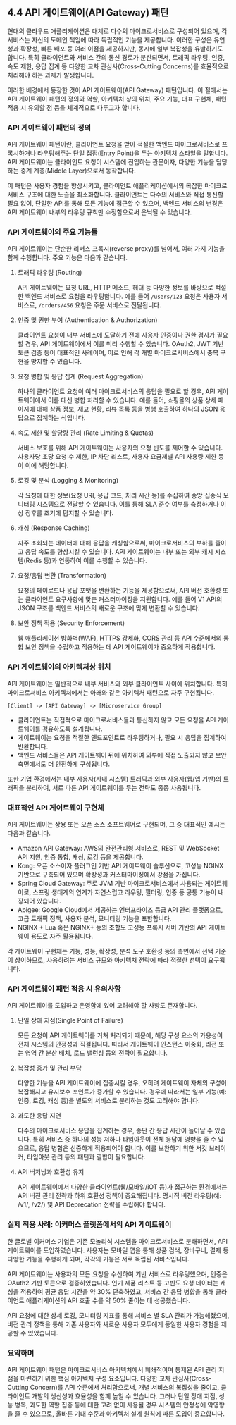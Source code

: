## 4.4 API 게이트웨이(API Gateway) 패턴

현대의 클라우드 애플리케이션은 대체로 다수의 마이크로서비스로 구성되어 있으며, 각 서비스는 자신의 도메인 책임에 따라 독립적인 기능을 제공합니다. 이러한 구성은 유연성과 확장성, 빠른 배포 등 여러 이점을 제공하지만, 동시에 일부 복잡성을 유발하기도 합니다. 특히 클라이언트와 서비스 간의 통신 경로가 분산되면서, 트래픽 라우팅, 인증, 속도 제한, 응답 집계 등 다양한 교차 관심사(Cross-Cutting Concerns)를 효율적으로 처리해야 하는 과제가 발생합니다.

이러한 배경에서 등장한 것이 API 게이트웨이(API Gateway) 패턴입니다. 이 절에서는 API 게이트웨이 패턴의 정의와 역할, 아키텍처 상의 위치, 주요 기능, 대표 구현체, 패턴 적용 시 유의할 점 등을 체계적으로 다루고자 합니다.

### API 게이트웨이 패턴의 정의

API 게이트웨이 패턴이란, 클라이언트 요청을 받아 적절한 백엔드 마이크로서비스로 프록시하거나 라우팅해주는 단일 접점(Entry Point)을 두는 아키텍처 스타일을 말합니다. API 게이트웨이는 클라이언트 요청이 시스템에 진입하는 관문이자, 다양한 기능을 담당하는 중계 계층(Middle Layer)으로서 동작합니다.

이 패턴은 사용자 경험을 향상시키고, 클라이언트 애플리케이션에서의 복잡한 마이크로서비스 구조에 대한 노출을 최소화합니다. 클라이언트는 다수의 서비스와 직접 통신할 필요 없이, 단일한 API를 통해 모든 기능에 접근할 수 있으며, 백엔드 서비스의 변경은 API 게이트웨이 내부의 라우팅 규칙만 수정함으로써 은닉될 수 있습니다.

### API 게이트웨이의 주요 기능들

API 게이트웨이는 단순한 리버스 프록시(reverse proxy)를 넘어서, 여러 가지 기능을 함께 수행합니다. 주요 기능은 다음과 같습니다.

1. 트래픽 라우팅 (Routing)

   API 게이트웨이는 요청 URL, HTTP 메소드, 헤더 등 다양한 정보를 바탕으로 적절한 백엔드 서비스로 요청을 라우팅합니다. 예를 들어 `/users/123` 요청은 사용자 서비스로, `/orders/456` 요청은 주문 서비스로 전달됩니다.

2. 인증 및 권한 부여 (Authentication & Authorization)

   클라이언트 요청이 내부 서비스에 도달하기 전에 사용자 인증이나 권한 검사가 필요할 경우, API 게이트웨이에서 이를 미리 수행할 수 있습니다. OAuth2, JWT 기반 토큰 검증 등이 대표적인 사례이며, 이로 인해 각 개별 마이크로서비스에서 중복 구현을 방지할 수 있습니다.

3. 요청 병합 및 응답 집계 (Request Aggregation)

   하나의 클라이언트 요청이 여러 마이크로서비스의 응답을 필요로 할 경우, API 게이트웨이에서 이를 대신 병합 처리할 수 있습니다. 예를 들어, 쇼핑몰의 상품 상세 페이지에 대해 상품 정보, 재고 현황, 리뷰 목록 등을 병행 호출하여 하나의 JSON 응답으로 집계하는 식입니다.

4. 속도 제한 및 할당량 관리 (Rate Limiting & Quotas)

   서비스 보호를 위해 API 게이트웨이는 사용자의 요청 빈도를 제어할 수 있습니다. 사용자당 초당 요청 수 제한, IP 차단 리스트, 사용자 요금제별 API 사용량 제한 등이 이에 해당합니다.

5. 로깅 및 분석 (Logging & Monitoring)

   각 요청에 대한 정보(요청 URI, 응답 코드, 처리 시간 등)를 수집하여 중앙 집중식 모니터링 시스템으로 전달할 수 있습니다. 이를 통해 SLA 준수 여부를 측정하거나 이상 징후를 조기에 탐지할 수 있습니다.

6. 캐싱 (Response Caching)

   자주 조회되는 데이터에 대해 응답을 캐싱함으로써, 마이크로서비스의 부하를 줄이고 응답 속도를 향상시킬 수 있습니다. API 게이트웨이는 내부 또는 외부 캐시 시스템(Redis 등)과 연동하여 이를 수행할 수 있습니다.

7. 요청/응답 변환 (Transformation)

   요청의 페이로드나 응답 포맷을 변환하는 기능을 제공함으로써, API 버전 호환성 또는 클라이언트 요구사항에 맞춘 커스터마이징을 지원합니다. 예를 들어 V1 API의 JSON 구조를 백엔드 서비스의 새로운 구조에 맞게 변환할 수 있습니다.

8. 보안 정책 적용 (Security Enforcement)

   웹 애플리케이션 방화벽(WAF), HTTPS 강제화, CORS 관리 등 API 수준에서의 통합 보안 정책을 수립하고 적용하는 데 API 게이트웨이가 중요하게 작용합니다.

### API 게이트웨이의 아키텍처상 위치

API 게이트웨이는 일반적으로 내부 서비스와 외부 클라이언트 사이에 위치합니다. 특히 마이크로서비스 아키텍처에서는 아래와 같은 아키텍처 패턴으로 자주 구현됩니다.

```
[Client] -> [API Gateway] -> [Microservice Group]
```

- 클라이언트는 직접적으로 마이크로서비스들과 통신하지 않고 모든 요청을 API 게이트웨이를 경유하도록 설계됩니다.
- 게이트웨이는 요청을 적절한 엔드포인트로 라우팅하거나, 필요 시 응답을 집계하여 반환합니다.
- 백엔드 서비스들은 API 게이트웨이 뒤에 위치하여 외부에 직접 노출되지 않고 보안 측면에서도 더 안전하게 구성됩니다.

또한 기업 환경에서는 내부 사용자(사내 시스템) 트래픽과 외부 사용자(웹/앱 기반)의 트래픽을 분리하여, 서로 다른 API 게이트웨이를 두는 전략도 종종 사용됩니다.

### 대표적인 API 게이트웨이 구현체

API 게이트웨이는 상용 또는 오픈 소스 소프트웨어로 구현되며, 그 중 대표적인 예시는 다음과 같습니다.

- Amazon API Gateway: AWS의 완전관리형 서비스로, REST 및 WebSocket API 지원, 인증 통합, 캐싱, 로깅 등을 제공합니다.
- Kong: 오픈 소스이자 플러그인 기반 API 게이트웨이 솔루션으로, 고성능 NGINX 기반으로 구축되어 있으며 확장성과 커스터마이징에서 강점을 가집니다.
- Spring Cloud Gateway: 주로 JVM 기반 마이크로서비스에서 사용되는 게이트웨이로, 스프링 생태계의 연계가 자연스럽고 라우팅, 필터링, 인증 등 공통 기능이 내장되어 있습니다.
- Apigee: Google Cloud에서 제공하는 엔터프라이즈 등급 API 관리 플랫폼으로, 고급 트래픽 정책, 사용자 분석, 모니터링 기능을 포함합니다.
- NGINX + Lua 혹은 NGINX+ 등의 조합도 고성능 프록시 서버 기반의 API 게이트웨이 용도로 자주 활용됩니다.

각 게이트웨이 구현체는 기능, 성능, 확장성, 분석 도구 호환성 등의 측면에서 선택 기준이 상이하므로, 사용하려는 서비스 규모와 아키텍처 전략에 따라 적절한 선택이 요구됩니다.

### API 게이트웨이 패턴 적용 시 유의사항

API 게이트웨이를 도입하고 운영함에 있어 고려해야 할 사항도 존재합니다.

1. 단일 장애 지점(Single Point of Failure)

   모든 요청이 API 게이트웨이를 거쳐 처리되기 때문에, 해당 구성 요소의 가용성이 전체 시스템의 안정성과 직결됩니다. 따라서 게이트웨이 인스턴스 이중화, 리전 또는 영역 간 분산 배치, 로드 밸런싱 등의 전략이 필요합니다.

2. 복잡성 증가 및 관리 부담

   다양한 기능을 API 게이트웨이에 집중시킬 경우, 오히려 게이트웨이 자체의 구성이 복잡해지고 유지보수 포인트가 증가할 수 있습니다. 경우에 따라서는 일부 기능(예: 인증, 로깅, 캐싱 등)을 별도의 서비스로 분리하는 것도 고려해야 합니다.

3. 과도한 응답 지연

   다수의 마이크로서비스 응답을 집계하는 경우, 종단 간 응답 시간이 늘어날 수 있습니다. 특히 서비스 중 하나의 성능 저하나 타임아웃이 전체 응답에 영향을 줄 수 있으므로, 응답 병합은 신중하게 적용되어야 합니다. 이를 보완하기 위한 서킷 브레이커, 타임아웃 관리 등의 패턴과 결합이 필요합니다.

4. API 버저닝과 호환성 유지

   API 게이트웨이에서 다양한 클라이언트(웹/모바일/iOT 등)가 접근하는 환경에서는 API 버전 관리 전략과 하위 호환성 정책이 중요해집니다. 명시적 버전 라우팅(예: /v1/, /v2/) 및 API Deprecation 전략을 수립해야 합니다.

### 실제 적용 사례: 이커머스 플랫폼에서의 API 게이트웨이

한 글로벌 이커머스 기업은 기존 모놀리식 시스템을 마이크로서비스로 분해하면서, API 게이트웨이를 도입하였습니다. 사용자는 모바일 앱을 통해 상품 검색, 장바구니, 결제 등 다양한 기능을 수행하게 되며, 각각의 기능은 서로 독립된 서비스입니다.

API 게이트웨이는 사용자의 모든 요청을 수신하여 기반 서비스로 라우팅했으며, 인증은 OAuth2 기반 토큰으로 검증하였습니다. 인기 제품 리스트 등 고빈도 요청 데이터는 캐싱을 적용하여 평균 응답 시간을 약 30% 단축하였고, 서비스 간 응답 병합을 통해 클라이언트 애플리케이션의 API 호출 수를 약 50% 줄이는 데 성공했습니다.

API 요청에 대한 상세 로깅, 모니터링 지표를 통해 서비스 별 SLA 관리가 가능해졌으며, 버전 관리 정책을 통해 기존 사용자와 새로운 사용자 모두에게 동일한 사용자 경험을 제공할 수 있었습니다.

### 요약하며

API 게이트웨이 패턴은 마이크로서비스 아키텍처에서 폐쇄적이며 통제된 API 관리 지점을 마련하기 위한 핵심 아키텍처 구성 요소입니다. 다양한 교차 관심사(Cross-Cutting Concern)를 API 수준에서 처리함으로써, 개별 서비스의 복잡성을 줄이고, 클라이언트 개발의 생산성과 효율성을 함께 높일 수 있습니다. 그러나 단일 장애 지점, 성능 병목, 과도한 역할 집중 등에 대한 고려 없이 사용될 경우 시스템의 안정성에 악영향을 줄 수 있으므로, 올바른 기대 수준과 아키텍처 설계 원칙에 따른 도입이 중요합니다.
